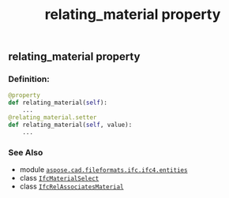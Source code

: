 ﻿---
title: relating_material property
second_title: Aspose.CAD for Python via .NET API References
description: 
type: docs
weight: 100
url: /python-net/aspose.cad.fileformats.ifc.ifc4.entities/ifcrelassociatesmaterial/relating_material/
is_root: false
---

## relating_material property

### Definition:
```python
@property
def relating_material(self):
    ...
@relating_material.setter
def relating_material(self, value):
    ...
```

### See Also
* module [`aspose.cad.fileformats.ifc.ifc4.entities`](../../)
* class [`IfcMaterialSelect`](/cad/python-net/aspose.cad.fileformats.ifc.ifc4.types/ifcmaterialselect)
* class [`IfcRelAssociatesMaterial`](/cad/python-net/aspose.cad.fileformats.ifc.ifc4.entities/ifcrelassociatesmaterial)

